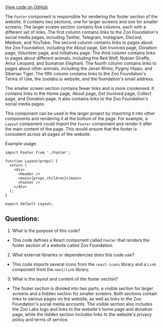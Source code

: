 [View code on GitHub](zoo-labs/zoo/blob/master/foundation/src/components/Footer.tsx)

The `Footer` component is responsible for rendering the footer section of the website. It contains two sections, one for larger screens and one for smaller screens. The larger screen section contains five columns, each with a different set of links. The first column contains links to the Zoo Foundation's social media pages, including Twitter, Telegram, Instagram, Discord, Medium, and YouTube. The second column contains links to pages about the Zoo Foundation, including the About page, Get Involved page, Donation page, Volunteer page, and Initiatives page. The third column contains links to pages about different animals, including the Red Wolf, Nubian Giraffe, Amur Leopard, and Sumatran Elephant. The fourth column contains links to pages about other animals, including the Javan Rhino, Pygmy Hippo, and Siberian Tiger. The fifth column contains links to the Zoo Foundation's Terms of Use, the zoolabs.io website, and the foundation's email address.

The smaller screen section contains fewer links and is more condensed. It contains links to the Home page, About page, Get Involved page, Collect page, and Donation page. It also contains links to the Zoo Foundation's social media pages.

This component can be used in the larger project by importing it into other components and rendering it at the bottom of the page. For example, a `Layout` component could import the `Footer` component and render it after the main content of the page. This would ensure that the footer is consistent across all pages of the website.

Example usage:

```
import Footer from './Footer';

function Layout(props) {
  return (
    <div>
      <Header />
      <main>{props.children}</main>
      <Footer />
    </div>
  );
}

export default Layout;
```
## Questions: 
 1. What is the purpose of this code?
- This code defines a React component called `Footer` that renders the footer section of a website called Zoo Foundation.

2. What external libraries or dependencies does this code use?
- This code imports several icons from the `react-icons` library and a `Link` component from the `next/link` library.

3. What is the layout and content of the footer section?
- The footer section is divided into two parts: a visible section for larger screens and a hidden section for smaller screens. Both sections contain links to various pages on the website, as well as links to the Zoo Foundation's social media accounts. The visible section also includes the Zoo Labs logo and links to the website's home page and donation page, while the hidden section includes links to the website's privacy policy and terms of service.